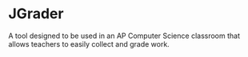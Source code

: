 JGrader
=======

A tool designed to be used in an AP Computer Science classroom that allows teachers to easily collect and grade work.
